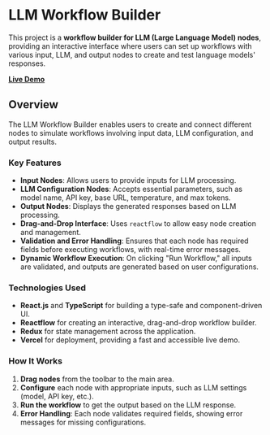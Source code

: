 # LLM Workflow Builder

This project is a **workflow builder for LLM (Large Language Model) nodes**, providing an interactive interface where users can set up workflows with various input, LLM, and output nodes to create and test language models' responses.

[**Live Demo**](https://llm-workflow-hemanth-kumars-projects-54558d95.vercel.app/)

## Overview

The LLM Workflow Builder enables users to create and connect different nodes to simulate workflows involving input data, LLM configuration, and output results.

### Key Features

- **Input Nodes**: Allows users to provide inputs for LLM processing.
- **LLM Configuration Nodes**: Accepts essential parameters, such as model name, API key, base URL, temperature, and max tokens.
- **Output Nodes**: Displays the generated responses based on LLM processing.
- **Drag-and-Drop Interface**: Uses `reactflow` to allow easy node creation and management.
- **Validation and Error Handling**: Ensures that each node has required fields before executing workflows, with real-time error messages.
- **Dynamic Workflow Execution**: On clicking "Run Workflow," all inputs are validated, and outputs are generated based on user configurations.

### Technologies Used

- **React.js** and **TypeScript** for building a type-safe and component-driven UI.
- **Reactflow** for creating an interactive, drag-and-drop workflow builder.
- **Redux** for state management across the application.
- **Vercel** for deployment, providing a fast and accessible live demo.

### How It Works

1. **Drag nodes** from the toolbar to the main area.
2. **Configure** each node with appropriate inputs, such as LLM settings (model, API key, etc.).
3. **Run the workflow** to get the output based on the LLM response.
4. **Error Handling**: Each node validates required fields, showing error messages for missing configurations.

